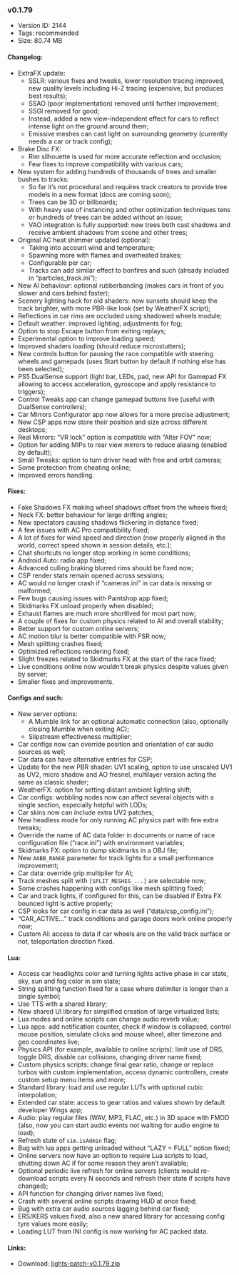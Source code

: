 ### v0.1.79

*   Version ID: 2144
*   Tags: recommended
*   Size: 80.74 MB

#### Changelog:

*   ExtraFX update:
    *   SSLR: various fixes and tweaks, lower resolution tracing improved, new quality levels including Hi-Z tracing (expensive, but produces best results);
    *   SSAO (poor implementation) removed until further improvement;
    *   SSGI removed for good;
    *   Instead, added a new view-independent effect for cars to reflect intense light on the ground around them;
    *   Emissive meshes can cast light on surrounding geometry (currently needs a car or track config);
*   Brake Disc FX:
    *   Rim silhouette is used for more accurate reflection and occlusion;
    *   Few fixes to improve compatibility with various cars;
*   New system for adding hundreds of thousands of trees and smaller bushes to tracks:
    *   So far it’s not procedural and requires track creators to provide tree models in a new format (docs are coming soon);
    *   Trees can be 3D or billboards;
    *   With heavy use of instancing and other optimization techniques tens or hundreds of trees can be added without an issue;
    *   VAO integration is fully supported: new trees both cast shadows and receive ambient shadows from scene and other trees;
*   Original AC heat shimmer updated (optional):
    *   Taking into account wind and temperature;
    *   Spawning more with flames and overheated brakes;
    *   Configurable per car;
    *   Tracks can add similar effect to bonfires and such (already included in “particles_track.ini”);
*   New AI behaviour: optional rubberbanding (makes cars in front of you slower and cars behind faster);
*   Scenery lighting hack for old shaders: now sunsets should keep the track brighter, with more PBR-like look (set by WeatherFX script);
*   Reflections in car rims are occluded using shadowed wheels module;
*   Default weather: improved lighting, adjustments for fog;
*   Option to stop Escape button from exiting replays;
*   Experimental option to improve loading speed;
*   Improved shaders loading (should reduce microstutters);
*   New controls button for pausing the race compatible with steering wheels and gamepads (uses Start button by default if nothing else has been selected);
*   PS5 DualSense support (light bar, LEDs, pad, new API for Gamepad FX allowing to access acceleration, gyroscope and apply resistance to triggers);
*   Control Tweaks app can change gamepad buttons live (useful with DualSense controllers);
*   Car Mirrors Configurator app now allows for a more precise adjustment;
*   New CSP apps now store their position and size across different desktops;
*   Real Mirrors: “VR lock” option is compatible with “Alter FOV” now;
*   Option for adding MIPs to rear view mirrors to reduce aliasing (enabled by default);
*   Small Tweaks: option to turn driver head with free and orbit cameras;
*   Some protection from cheating online;
*   Improved errors handling.

#### Fixes:

*   Fake Shadows FX making wheel shadows offset from the wheels fixed;
*   Neck FX: better behaviour for large drifting angles;
*   New spectators causing shadows flickering in distance fixed;
*   A few issues with AC Pro compatibility fixed;
*   A lot of fixes for wind speed and direction (now properly aligned in the world, correct speed shown in session details, etc.);
*   Chat shortcuts no longer stop working in some conditions;
*   Android Auto: radio app fixed;
*   Advanced culling braking blurred rims should be fixed now;
*   CSP render stats remain opened across sessions;
*   AC would no longer crash if “cameras.ini” in car data is missing or malformed;
*   Few bugs causing issues with Paintshop app fixed;
*   Skidmarks FX unload properly when disabled;
*   Exhaust flames are much more shortlived for most part now;
*   A couple of fixes for custom physics related to AI and overall stability;
*   Better support for custom online servers;
*   AC motion blur is better compatible with FSR now;
*   Mesh splitting crashes fixed;
*   Optimized reflections rendering fixed;
*   Slight freezes related to Skidmarks FX at the start of the race fixed;
*   Live conditions online now wouldn’t break physics despite values given by server;
*   Smaller fixes and improvements.

#### Configs and such:

*   New server options:
    *   A Mumble link for an optional automatic connection (also, optionally closing Mumble when exiting AC);
    *   Slipstream effectiveness multiplier;
*   Car configs now can override position and orientation of car audio sources as well;
*   Car data can have alternative entries for CSP;
*   Update for the new PBR shader: UV1 scaling, option to use unscaled UV1 as UV2, micro shadow and AO fresnel, multilayer version acting the same as classic shader;
*   WeatherFX: option for setting distant ambient lighting shift;
*   Car configs: wobbling nodes now can affect several objects with a single section, especially helpful with LODs;
*   Car skins now can include extra UV2 patches;
*   New headless mode for only running AC physics part with few extra tweaks;
*   Override the name of AC data folder in documents or name of race configuration file (“race.ini”) with environment variables;
*   Skidmarks FX: option to dump skidmarks in a OBJ file;
*   New `AABB_RANGE` parameter for track lights for a small performance improvement;
*   Car data: override grip multiplier for AI;
*   Track meshes split with `[SPLIT_MESHES_...]` are selectable now;
*   Some crashes happening with configs like mesh splitting fixed;
*   Car and track lights, if configured for this, can be disabled if Extra FX bounced light is active properly;
*   CSP looks for car config in car data as well (“data/csp_config.ini”);
*   “CAR_ACTIVE…” track conditions and garage doors work online properly now;
*   Custom AI: access to data if car wheels are on the valid track surface or not, teleportation direction fixed.

#### Lua:

*   Access car headlights color and turning lights active phase in car state, sky, sun and fog color in sim state;
*   String splitting function fixed for a case where delimiter is longer than a single symbol;
*   Use TTS with a shared library;
*   New shared UI library for simplified creation of large virtualized lists;
*   Lua modes and online scripts can change audio reverb value;
*   Lua apps: add notification counter, check if window is collapsed, control mouse position, simulate clicks and mouse wheel, alter timezone and geo coordinates live;
*   Physics API (for example, available to online scripts): limit use of DRS, toggle DRS, disable car collisions, changing driver name fixed;
*   Custom physics scripts: change final gear ratio, change or replace turbos with custom implementation, access dynamic controllers, create custom setup menu items and more;
*   Standard library: load and use regular LUTs with optional cubic interpolation;
*   Extended car state: access to gear ratios and values shown by default developer Wings app;
*   Audio: play regular files (WAV, MP3, FLAC, etc.) in 3D space with FMOD (also, now you can start audio events not waiting for audio engine to load);
*   Refresh state of `sim.isAdmin` flag;
*   Bug with lua apps getting unloaded without “LAZY = FULL” option fixed;
*   Online servers now have an option to require Lua scripts to load, shutting down AC if for some reason they aren’t available;
*   Optional periodic live refresh for online servers (clients would re-download scripts every N seconds and refresh their state if scripts have changed);
*   API function for changing driver names live fixed;
*   Crash with several online scripts drawing HUD at once fixed;
*   Bug with extra car audio sources lagging behind car fixed;
*   ERS/KERS values fixed, also a new shared library for accessing config tyre values more easily;
*   Loading LUT from INI config is now working for AC packed data.

#### Links:

*   Download: [lights-patch-v0.1.79.zip](https://acstuff.ru/patch/?get=0.1.79)
